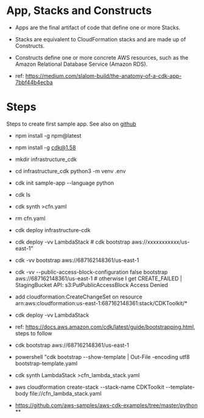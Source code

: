 # App, Stacks and Constructs
- Apps are the final artifact of code that define one or more Stacks.
- Stacks are equivalent to CloudFormation stacks and are made up of Constructs.
- Constructs define one or more concrete AWS resources, such as the Amazon Relational Database Service (Amazon RDS).

- ref: https://medium.com/slalom-build/the-anatomy-of-a-cdk-app-7bbf44b4ecba



# Steps
Steps to create first sample app. See also on [github](https://github.com/zzenonn/InfrastructureCdkSample)
- npm install -g npm@latest
- npm install -g cdk@1.58
- mkdir infrastructure_cdk
- cd infrastructure_cdk 
  python3 -m venv .env
- cdk init sample-app --language python
- cdk ls
- cdk synth >cfn.yaml
- rm cfn.yaml
- cdk deploy infrastructure-cdk
- cdk deploy -vv LambdaStack # cdk bootstrap aws://xxxxxxxxxxx/us-east-1"
- cdk -vv bootstrap aws://687162148361/us-east-1  
- cdk -vv --public-access-block-configuration false bootstrap aws://687162148361/us-east-1 # otherwise I get CREATE_FAILED | StagingBucket API: s3:PutPublicAccessBlock Access Denied
- add cloudformation:CreateChangeSet on resource arn:aws:cloudformation:us-east-1:687162148361:stack/CDKToolkit/*

- cdk deploy -vv LambdaStack
- ref: https://docs.aws.amazon.com/cdk/latest/guide/bootstrapping.html, steps to follow
- cdk bootstrap aws://687162148361/us-east-1
- powershell "cdk bootstrap --show-template | Out-File -encoding utf8 bootstrap-template.yaml
- cdk synth LambdaStack >cfn_lambda_stack.yaml
- aws cloudformation create-stack --stack-name CDKToolkit --template-body file://cfn_lambda_stack.yaml

- https://github.com/aws-samples/aws-cdk-examples/tree/master/python **

